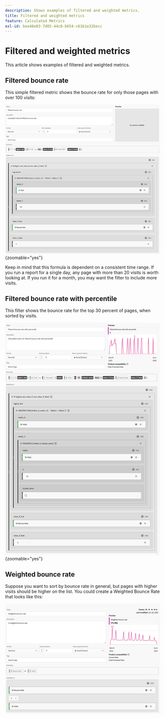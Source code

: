 ```yaml
---
description: Shows examples of filtered and weighted metrics.
title: Filtered and weighted metrics
feature: Calculated Metrics
exl-id: bea46e03-7d05-44c8-b654-c61b1e32becc
---
```

# Filtered and weighted metrics

This article shows examples of filtered and weighted metrics.

## Filtered bounce rate

This simple filtered metric shows the bounce rate for only those pages with over 100 visits:

![Filtered bounce rate](assets/filtered-bounce-rate.png){zoomable="yes"}

Keep in mind that this formula is dependent on a consistent time range. If you run a report for a single day, any page with more than 20 visits is worth looking at. If you run it for a month, you may want the filter to include more visits.

## Filtered bounce rate with percentile

This filter shows the bounce rate for the top 30 percent of pages, when sorted by visits.

![Filtered bounce rate with percentile](assets/filtered-bounce-rate-with-percentile.png){zoomable="yes"}

## Weighted bounce rate

Suppose you want to sort by bounce rate in general, but pages with higher visits should be higher on the list. You could create a Weighted Bounce Rate that looks like this:

![](assets/weighted-bounce-rate.png)
